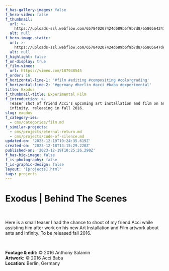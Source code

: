 ```yaml
---
f_has-gallery-images: false
f_hero-video: false
f_thumbnail:
  url: >-
    https://uploads-ssl.webflow.com/657840207424d689b5f9b7d8/658056424751b18ff147425b_thumbnail.jpg
  alt: null
f_hero-image-static:
  url: >-
    https://uploads-ssl.webflow.com/657840207424d689b5f9b7d8/65805647de88efae9c537e8b_hero.jpg
  alt: null
f_highlight: false
f_on-display: true
f_film-vimeo:
  url: https://vimeo.com/187948545
f_order: 16
f_horizontal-line-1: '#film #editing #compositing #colorgrading'
f_horizontal-line-2: '#germany #berlin #acci #baba #experimental'
title: Exodus
f_thumbnail-title: Experimental Film
f_introduction: >-
  Teaser shot of friend Acci's upcoming art installation and film on ants and
  infinity, releasing in fall 2016.
slug: exodus
f_category-ies:
  - cms/categories/film.md
f_similar-projects:
  - cms/projects/eternal-return.md
  - cms/projects/code-of-silence.md
updated-on: '2023-12-19T10:24:35.619Z'
created-on: '2023-12-18T14:15:29.220Z'
published-on: '2023-12-19T10:25:26.290Z'
f_has-big-image: false
f_is-photography: false
f_is-graphic-design: false
layout: '[projects].html'
tags: projects
---
```


Exodus | Behind The Scenes
==========================

‍

Here is a small teaser I had the chance to shoot of my friend Acci while assisting him after work on his new Art Installation and Film artwork about ants and infinity. To be released fall 2016.

‍  

**Footage & edit:** © 2016 Anthony Salamin  
**Artwork:** © 2016 Acci Baba  
**Location:** Berlin, Germany
